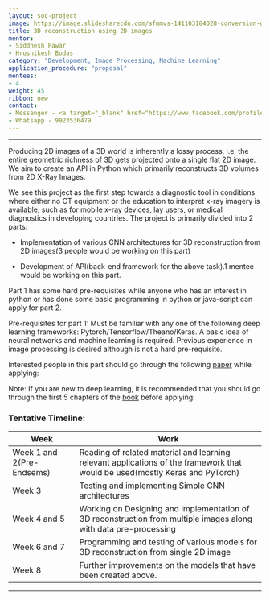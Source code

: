 ```yaml
---
layout: soc-project
image: https://image.slidesharecdn.com/sfmmvs-141103184028-conversion-gate02/95/slam-visual-odometry-structure-from-motion-multiple-view-stereo-69-638.jpg?cb=1496806700
title: 3D reconstruction using 2D images
mentor: 
- Siddhesh Pawar
- Hrushikesh Bodas
category: "Development, Image Processing, Machine Learning"
application_procedure: "proposal"
mentees:
- 4
weight: 45
ribbon: new
contact: 
- Messenger - <a target="_blank" href="https://www.facebook.com/profile.php?id=100014112017403"> Siddhesh Pawar  </a>
- Whatsapp - 9923536479
---
```


---

Producing 2D images of a 3D world is inherently a lossy process, i.e. the entire geometric richness of 3D gets projected onto a single flat 2D image. We aim to create an API in Python which primarily reconstructs 3D volumes from 2D X-Ray Images. 

We see this  project as the first step towards a diagnostic tool in conditions where either no CT equipment or the education to interpret x-ray imagery is available, such as for mobile x-ray devices, lay users, or medical diagnostics in developing countries. The project is primarily divided into 2 parts:
<!--break-->
- Implementation of various CNN architectures for 3D reconstruction from 2D images(3 people would be working on this part)

- Development of API(back-end framework for the above task).1 mentee would be working on this part.
<!--break-->


Part 1 has some hard pre-requisites while anyone who has an interest in python or has done some basic programming in python or java-script can apply for part 2.
<!--break-->


Pre-requisites for part 1: Must be familiar with any one of the following deep learning frameworks: Pytorch/Tensorflow/Theano/Keras.  A basic idea of neural networks and machine learning is required. Previous experience in image processing is desired although is not a hard pre-requisite. 
<!--break-->


Interested people in this part should go through the following [paper](https://arxiv.org/pdf/1710.04867.pdf) while applying:

Note: If you are new to deep learning, it is recommended that you should go through the first 5 chapters of the [book](https://www.goodreads.com/book/show/33986067-deep-learning-with-python) before applying:

<!--break-->

### Tentative Timeline:

| Week | Work |
| --- | --- |
| Week 1 and 2(Pre-Endsems) | Reading of related material and learning relevant applications of the framework that would be used(mostly Keras and PyTorch) | 
| Week 3 | Testing and implementing Simple CNN architectures |
| Week 4 and 5 | Working on Designing and implementation of 3D reconstruction from multiple images along with data pre-processing |
| Week 6 and 7 | Programming and testing of various models for 3D reconstruction from single 2D image |
| Week 8 | Further improvements on the models that have been created above. |


<!--break-->
---

